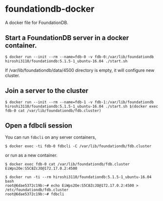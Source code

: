 # foundationdb-docker
A docker file for FoundationDB.


## Start a FoundationDB server in a docker container.

```
$ docker run --init --rm --name=fdb-0 -v fdb-0:/var/lib/foundationdb hiroshi3110/foundationdb:5.1.5-1_ubuntu-16.04 ./start.sh
```

If /var/lib/foundationdb/data/4500 directory is empty, it will configure new cluster.

## Join a server to the cluster

```
$ docker run --init --rm --name=fdb-1 -v fdb-1:/var/lib/foundationdb hiroshi3110/foundationdb:5.1.5-1_ubuntu-16.04 ./start.sh $(docker exec fdb-0 cat /var/lib/foundationdb/fdb.cluster)
```

## Open a fdbcli session

You can run `fdbcli` on any server containers,
```
$ docker exec -ti fdb-0 fdbcli -C /var/lib/foundationdb/fdb.cluster
```

or run as a new container.
```
$ docker exec fdb-0 cat /var/lib/foundationdb/fdb.cluster
EiWps2Oe:S5C8ZcJO@172.17.0.2:4500

$ docker run -ti --rm hiroshi3110/foundationdb:5.1.5-1_ubuntu-16.04 bash
root@6dae5372c19b:~# echo EiWps2Oe:S5C8ZcJO@172.17.0.2:4500 > /etc/foundationdb/fdb.cluster
root@6dae5372c19b:~# fdbcli
```
